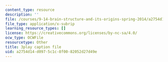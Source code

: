 ```yaml
---
content_type: resource
description: ''
file: /courses/9-14-brain-structure-and-its-origins-spring-2014/a2754d14d0975c1c8f0082052d27d49e_555135.vtt
file_type: application/x-subrip
learning_resource_types: []
license: https://creativecommons.org/licenses/by-nc-sa/4.0/
ocw_type: OCWFile
resourcetype: Other
title: 3play caption file
uid: a2754d14-d097-5c1c-8f00-82052d27d49e
---
```

